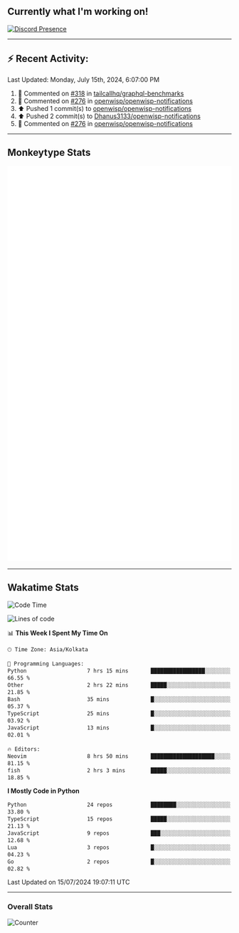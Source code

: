 ## Currently what I'm working on!
[![Discord Presence](https://lanyard.cnrad.dev/api/534981034400284712)](https://discord.com/users/534981034400284712)

---

## :zap: Recent Activity:
<!--RECENT_ACTIVITY:last_update-->
Last Updated: Monday, July 15th, 2024, 6:07:00 PM
<!--RECENT_ACTIVITY:last_update_end-->
<!--RECENT_ACTIVITY:start-->
1. 💬 Commented on [#318](https://github.com/tailcallhq/graphql-benchmarks/issues/318#issuecomment-2219916271) in [tailcallhq/graphql-benchmarks](https://github.com/tailcallhq/graphql-benchmarks)<br>
2. 💬 Commented on [#276](https://github.com/openwisp/openwisp-notifications/pull/276#discussion_r1671600486) in [openwisp/openwisp-notifications](https://github.com/openwisp/openwisp-notifications)<br>
3. ⬆️ Pushed 1 commit(s) to [openwisp/openwisp-notifications](https://github.com/openwisp/openwisp-notifications)<br>
4. ⬆️ Pushed 2 commit(s) to [Dhanus3133/openwisp-notifications](https://github.com/Dhanus3133/openwisp-notifications)<br>
5. 💬 Commented on [#276](https://github.com/openwisp/openwisp-notifications/pull/276#discussion_r1671537025) in [openwisp/openwisp-notifications](https://github.com/openwisp/openwisp-notifications)<br>
<!--RECENT_ACTIVITY:end-->

---

## Monkeytype Stats
<a href="https://monkeytype.com/profile/dhanus">
  <img src="https://raw.githubusercontent.com/Dhanus3133/Dhanus3133/monkeytype/monkeytype-lbpb.svg" alt="Monkeytype Profile" />
</a>

---

## Wakatime Stats
<!--START_SECTION:waka-->
![Code Time](http://img.shields.io/badge/Code%20Time-2%2C015%20hrs%208%20mins-blue)

![Lines of code](https://img.shields.io/badge/From%20Hello%20World%20I%27ve%20Written-5.6%20million%20lines%20of%20code-blue)

📊 **This Week I Spent My Time On** 

```text
🕑︎ Time Zone: Asia/Kolkata

💬 Programming Languages: 
Python                   7 hrs 15 mins       █████████████████░░░░░░░░   66.55 % 
Other                    2 hrs 22 mins       █████░░░░░░░░░░░░░░░░░░░░   21.85 % 
Bash                     35 mins             █░░░░░░░░░░░░░░░░░░░░░░░░   05.37 % 
TypeScript               25 mins             █░░░░░░░░░░░░░░░░░░░░░░░░   03.92 % 
JavaScript               13 mins             █░░░░░░░░░░░░░░░░░░░░░░░░   02.01 % 

🔥 Editors: 
Neovim                   8 hrs 50 mins       ████████████████████░░░░░   81.15 % 
fish                     2 hrs 3 mins        █████░░░░░░░░░░░░░░░░░░░░   18.85 % 
```

**I Mostly Code in Python** 

```text
Python                   24 repos            ████████░░░░░░░░░░░░░░░░░   33.80 % 
TypeScript               15 repos            █████░░░░░░░░░░░░░░░░░░░░   21.13 % 
JavaScript               9 repos             ███░░░░░░░░░░░░░░░░░░░░░░   12.68 % 
Lua                      3 repos             █░░░░░░░░░░░░░░░░░░░░░░░░   04.23 % 
Go                       2 repos             █░░░░░░░░░░░░░░░░░░░░░░░░   02.82 % 
```




 Last Updated on 15/07/2024 19:07:11 UTC
<!--END_SECTION:waka-->
---

### Overall Stats

<img src="https://moe-counter.glitch.me/get/@Dhanus3133?theme=asoul" alt="Counter" />

